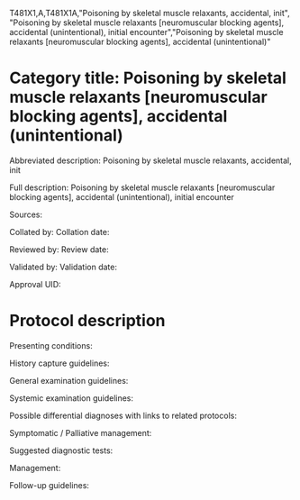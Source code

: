 T481X1,A,T481X1A,"Poisoning by skeletal muscle relaxants, accidental, init", "Poisoning by skeletal muscle relaxants [neuromuscular blocking agents], accidental (unintentional), initial encounter","Poisoning by skeletal muscle relaxants [neuromuscular blocking agents], accidental (unintentional)"
# Category title: Poisoning by skeletal muscle relaxants [neuromuscular blocking agents], accidental (unintentional)

Abbreviated description: Poisoning by skeletal muscle relaxants, accidental, init

Full description: Poisoning by skeletal muscle relaxants [neuromuscular blocking agents], accidental (unintentional), initial encounter

Sources:

Collated by:
Collation date:

Reviewed by:
Review date:

Validated by:
Validation date:

Approval UID:

# Protocol description

Presenting conditions:

History capture guidelines:

General examination guidelines:

Systemic examination guidelines:

Possible differential diagnoses with links to related protocols:

Symptomatic / Palliative management:

Suggested diagnostic tests:

Management:

Follow-up guidelines:

